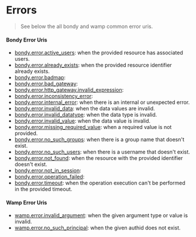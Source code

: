 # Errors
> See below the all bondy and wamp common error uris.

#### Bondy Error Uris

* [bondy.error.active_users](/reference/wamp_api/errors/active_sers): when the provided resource has associated users.
* [bondy.error.already_exists](/reference/wamp_api/errors/already_exists): when the provided resource identifier already exists.
* [bondy.error.badmap]():
* [bondy.error.bad_gateway]():
* [bondy.error.http_gateway.invalid_expression]():
* [bondy.error.inconsistency_error]():
* [bondy.error.internal_error](/reference/wamp_api/errors/internal_error): when there is an internal or unexpected error.
* [bondy.error.invalid_data](/reference/wamp_api/errors/invalid_data): when the data values are invalid.
* [bondy.error.invalid_datatype](/reference/wamp_api/errors/invalid_datatype): when the data type is invalid.
* [bondy.error.invalid_value](/reference/wamp_api/errors/invalid_value): when the data value is invalid.
* [bondy.error.missing_required_value](/reference/wamp_api/errors/missing_required_value): when a required value is not provided.
* [bondy.error.no_such_groups](/reference/wamp_api/errors/no_such_groups): when there is a group name that doesn't exist.
* [bondy.error.no_such_users](/reference/wamp_api/errors/no_such_users): when there is a username that doesn't exist.
* [bondy.error.not_found](/reference/wamp_api/errors/not_found): when the resource with the provided identifier doesn't exist.
* [bondy.error.not_in_session]():
* [bondy.error.operation_failed]():
* [bondy.error.timeout](/reference/wamp_api/errors/timeout): when the operation execution can't be performed in the provided timeout.


#### Wamp Error Uris

* [wamp.error.invalid_argument](/reference/wamp_api/errors/wamp_invalid_argument): when the given argument type or value is invalid.
* [wamp.error.no_such_principal](/reference/wamp_api/errors/wamp_no_such_principal): when the given authid does not exist.